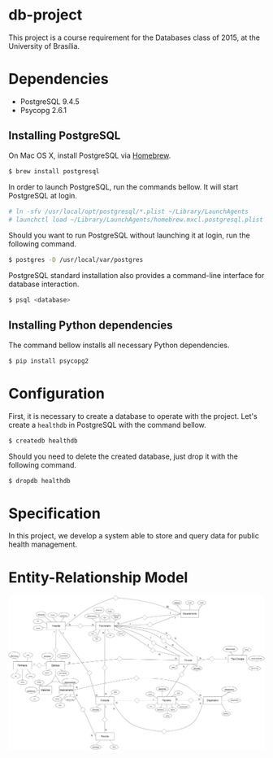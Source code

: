 # db-project
This project is a course requirement for the Databases class of 2015, at the University of Brasília.

# Dependencies
* PostgreSQL 9.4.5
* Psycopg 2.6.1

## Installing PostgreSQL
On Mac OS X, install PostgreSQL via [Homebrew](http://brew.sh/).

```sh
$ brew install postgresql
```

In order to launch PostgreSQL, run the commands bellow. It will start PostgreSQL at login.

```sh
# ln -sfv /usr/local/opt/postgresql/*.plist ~/Library/LaunchAgents
# launchctl load ~/Library/LaunchAgents/homebrew.mxcl.postgresql.plist
```

Should you want to run PostgreSQL without launching it at login, run the following command.

```sh
$ postgres -D /usr/local/var/postgres
```

PostgreSQL standard installation also provides a command-line interface for database interaction.

```sh
$ psql <database>
```

## Installing Python dependencies
The command bellow installs all necessary Python dependencies.

```sh
$ pip install psycopg2
```

# Configuration

First, it is necessary to create a database to operate with the project. Let's create a `healthdb` in PostgreSQL with the command bellow.

```sh
$ createdb healthdb
```

Should you need to delete the created database, just drop it with the following command.

```sh
$ dropdb healthdb
```

# Specification
In this project, we develop a system able to store and query data for public health management.

# Entity-Relationship Model
![](docs/entity_relationship_model.png)